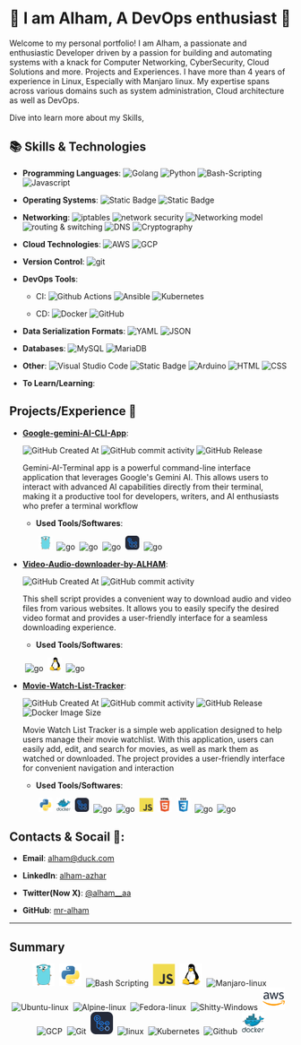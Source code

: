 # 🚀 I am Alham, A DevOps enthusiast 🌟

 Welcome to my personal portfolio! I am Alham, a passionate and enthusiastic Developer driven by a passion for building and automating systems with a knack for Computer Networking, CyberSecurity, Cloud Solutions and more. Projects and Experiences. I have more than 4 years of experience in Linux, Especially with Manjaro linux. My expertise spans across various domains such as system administration, Cloud architecture as well as DevOps.

Dive into learn more about my Skills,

## 📚 Skills & Technologies

* **Programming Languages**:
  ![Golang](https://img.shields.io/badge/Golang-%2300ADD8?style=flat-square&logo=go&logoColor=white&logoSize=auto)
  ![Python](https://img.shields.io/badge/Python-%233776AB?style=flat-square&logo=python&logoColor=white&logoSize=auto)
  ![Bash-Scripting](https://img.shields.io/badge/Bash--Scripting-white?style=flat-square&logo=gnubash&logoColor=black&logoSize=auto)
  ![Javascript](https://img.shields.io/badge/Javascript-%23F0DB4F?style=flat-square&logo=javascript&logoColor=white&logoSize=auto)

* **Operating Systems**:
  ![Static Badge](https://img.shields.io/badge/Linux-white?style=flat-square&logo=linux&logoColor=black&logoSize=auto)
  ![Static Badge](https://img.shields.io/badge/Windows-blue?style=flat-square&logo=windows&logoColor=white&logoSize=auto)

* **Networking**:
![iptables](https://img.shields.io/badge/Iptables--Firewall-%23680302?style=flat-square&logoColor=white&logoSize=auto)
![network security](https://img.shields.io/badge/Network_Securityl-%2301bbea?style=flat-square&logoColor=white&logoSize=auto)
![Networking model](https://img.shields.io/badge/Networking_Model-%2300a3e4?style=flat-square&logoColor=white&logoSize=auto)
![routing & switching](https://img.shields.io/badge/Routing%26Switching-%2300a3e9?style=flat-square&logoColor=white&logoSize=auto)
![DNS](https://img.shields.io/badge/DNS-%233d96d7?style=flat-square&logo=nextdns&logoColor=white&logoSize=auto)
![Cryptography](https://img.shields.io/badge/Cryptography-%23fa6338?style=flat-square&logo=letsencrypt&logoColor=white&logoSize=auto)

* **Cloud Technologies**:
![AWS](https://img.shields.io/badge/AWS-%23232F3E?style=flat-square&logo=amazonwebservices&logoColor=white&logoSize=auto)
![GCP](https://img.shields.io/badge/GCP--Google%20Cloud-%234285F4?style=flat-square&logo=googlecloud&logoColor=white&logoSize=auto)

* **Version Control**:
  ![git](https://img.shields.io/badge/git-%23F05032?style=flat-square&logo=git&logoColor=white&logoSize=auto)

* **DevOps Tools**:
  * CI:
  ![Github Actions](https://img.shields.io/badge/GitHub--Actions-%232088FF?style=flat-square&logo=githubactions&logoColor=white&logoSize=auto)
  ![Ansible](https://img.shields.io/badge/Ansible-%23EE0000?style=flat-square&logo=ansible&logoColor=white&logoSize=auto)
  ![Kubernetes](https://img.shields.io/badge/Kubernetes-%23326CE5?style=flat-square&logo=kubernetes&logoColor=white&logoSize=auto)

  * CD:
  ![Docker](https://img.shields.io/badge/Docker-%232496ED?style=flat-square&logo=docker&logoColor=white&logoSize=auto)
  ![GitHub](https://img.shields.io/badge/GitHub-%23181717?style=flat-square&logo=github&logoColor=white&logoSize=auto)

* **Data Serialization Formats**:
  ![YAML](https://img.shields.io/badge/YAML-%23CB171E?style=flat-square&logo=yaml&logoColor=white&logoSize=auto)
  ![JSON](https://img.shields.io/badge/JSON-%23000000?style=flat-square&logo=JSON&logoColor=white&logoSize=auto)

* **Databases**:
  ![MySQL](https://img.shields.io/badge/MySQL-%234479A1?style=flat-square&logo=mysql&logoColor=white&logoSize=auto)
  ![MariaDB](https://img.shields.io/badge/MariaDB-%23003545?style=flat-square&logo=mariadb&logoColor=white&logoSize=auto)

* **Other**:
  ![Visual Studio Code](https://img.shields.io/badge/Visual%20Studio%20Code-%23007ACC?style=flat-square&logo=visualstudiocode&logoColor=white&logoSize=auto)
  ![Static Badge](https://img.shields.io/badge/NeoVim-%2357A143?style=flat-square&logo=neovim&logoColor=white&logoSize=auto)
  ![Arduino](https://img.shields.io/badge/Arduino-%2300878F?style=flat-square&logo=arduino&logoColor=white&logoSize=auto)
  ![HTML](https://img.shields.io/badge/HTML-%23E34F26?style=flat-square&logo=HTML5&logoColor=white&logoSize=auto)
  ![CSS](https://img.shields.io/badge/CSS-%231572B6?style=flat-square&logo=css3&logoColor=white&logoSize=auto)

* **To Learn/Learning**:

## Projects/Experience 🚀

* **[Google-gemini-AI-CLI-App](https://github.com/mr-alham/Google-gemini-AI-CLI-App)**:

  ![GitHub Created At](https://img.shields.io/github/created-at/mr-alham/Google-gemini-AI-CLI-App)
  ![GitHub commit activity](https://img.shields.io/github/commit-activity/t/mr-alham/Google-gemini-AI-CLI-App?label=Total%20Commits)
  ![GitHub Release](https://img.shields.io/github/v/release/mr-alham/Google-gemini-AI-CLI-App)

  Gemini-AI-Terminal app is a powerful command-line interface application that leverages Google's Gemini AI. This allows users to interact with advanced AI capabilities directly from their terminal, making it a productive tool for developers, writers, and AI enthusiasts who prefer a terminal workflow

  * **Used Tools/Softwares**:

    &nbsp;<img src="https://raw.githubusercontent.com/devicons/devicon/master/icons/go/go-original.svg" alt="go" width="25" height="25"/>
    &nbsp;<img src="https://upload.wikimedia.org/wikipedia/commons/5/56/JSON_Formatter.svg" alt="go" width="25" height="25"/>
    &nbsp;<img src="https://upload.wikimedia.org/wikipedia/commons/a/a2/Deepin_Icon_Theme_%E2%80%93_text-x-makefile_%2828%29.svg" alt="go" width="25" height="25"/>
    &nbsp;<img src="https://upload.wikimedia.org/wikipedia/commons/3/3e/Manjaro-logo.svg" alt="go" width="25" height="25"/>
    &nbsp;<img src="https://raw.githubusercontent.com/jpb06/jpb06/master/icons/GithubActions-Dark.svg" alt="go" width="25" height="25"/>
    &nbsp;<img src="https://www.vectorlogo.zone/logos/git-scm/git-scm-icon.svg" alt="go" width="25" height="25"/>

* **[Video-Audio-downloader-by-ALHAM](https://github.com/mr-alham/Video-Audio-downloader-by-ALHAM)**:

  ![GitHub Created At](https://img.shields.io/github/created-at/mr-alham/Video-Audio-downloader-by-ALHAM)
  ![GitHub commit activity](https://img.shields.io/github/commit-activity/t/mr-alham/Video-Audio-downloader-by-ALHAM?label=Total%20Commits)

  This shell script provides a convenient way to download audio and video files from various websites. It allows you to easily specify the desired video format and provides a user-friendly interface for a seamless downloading experience.

  * **Used Tools/Softwares**:

  &nbsp;<img src="https://www.vectorlogo.zone/logos/gnu_bash/gnu_bash-icon.svg" alt="go" width="25" height="25"/>
  &nbsp;<img src="https://raw.githubusercontent.com/devicons/devicon/master/icons/linux/linux-original.svg" alt="go" width="25" height="25"/>
  &nbsp;<img src="https://upload.wikimedia.org/wikipedia/commons/3/3e/Manjaro-logo.svg" alt="go" width="25" height="25"/>

* **[Movie-Watch-List-Tracker](https://github.com/mr-alham/Movie-Watch-List-Tracker)**:

  ![GitHub Created At](https://img.shields.io/github/created-at/mr-alham/Movie-Watch-List-Tracker)
  ![GitHub commit activity](https://img.shields.io/github/commit-activity/t/mr-alham/Movie-Watch-List-Tracker?label=Total%20Commits)
  ![GitHub Release](https://img.shields.io/github/v/release/mr-alham/Movie-Watch-List-Tracker)
  ![Docker Image Size](https://img.shields.io/docker/image-size/mralham/movie_watch_list)

  Movie Watch List Tracker is a simple web application designed to help users manage their movie watchlist. With this application, users can easily add, edit, and search for movies, as well as mark them as watched or downloaded. The project provides a user-friendly interface for convenient navigation and interaction

  * **Used Tools/Softwares**:

    &nbsp;<img src="https://raw.githubusercontent.com/devicons/devicon/master/icons/python/python-original.svg" alt="go" width="25" height="25"/>
    &nbsp;<img src="https://raw.githubusercontent.com/devicons/devicon/master/icons/docker/docker-original-wordmark.svg" alt="go" width="25" height="25"/>
    &nbsp;<img src="https://raw.githubusercontent.com/jpb06/jpb06/master/icons/GithubActions-Dark.svg" alt="go" width="25" height="25"/>
    &nbsp;<img src="https://www.vectorlogo.zone/logos/git-scm/git-scm-icon.svg" alt="go" width="25" height="25"/>
    &nbsp;<img src="https://www.vectorlogo.zone/logos/pocoo_flask/pocoo_flask-icon.svg" alt="go" width="25" height="25"/>
    &nbsp;<img src="https://raw.githubusercontent.com/devicons/devicon/master/icons/javascript/javascript-original.svg" alt="go" width="25" height="25"/>
    &nbsp;<img src="https://raw.githubusercontent.com/devicons/devicon/master/icons/html5/html5-original-wordmark.svg" alt="go" width="25" height="25"/>
    &nbsp;<img src="https://raw.githubusercontent.com/devicons/devicon/master/icons/css3/css3-original-wordmark.svg" alt="go" width="25" height="25"/>
    &nbsp;<img src="https://upload.wikimedia.org/wikipedia/commons/5/56/JSON_Formatter.svg" alt="go" width="25" height="25"/>
    &nbsp;<img src="https://upload.wikimedia.org/wikipedia/commons/3/3e/Manjaro-logo.svg" alt="go" width="25" height="25"/>

## Contacts & Socail 🤝:

* **Email**: [alham@duck.com](mailto:alham@duck.com)

* **LinkedIn**: [alham-azhar](https://www.linkedin.com/in/alham-azhar/)

* **Twitter(Now X)**: [@alham__aa](https://x.com/alham__aa)

* **GitHub**: [mr-alham](https://github.com/mr-alham)

---
## Summary
<p align="center">
    &nbsp;<img src="https://raw.githubusercontent.com/devicons/devicon/master/icons/go/go-original.svg" alt="go" width="40" height="40"/>
    &nbsp;<img src="https://raw.githubusercontent.com/devicons/devicon/master/icons/python/python-original.svg" alt="python" width="40" height="40"/>
    &nbsp;<img src="https://www.vectorlogo.zone/logos/gnu_bash/gnu_bash-icon.svg" alt="Bash Scripting" width="40" height="40"/>
    &nbsp;<img src="https://raw.githubusercontent.com/devicons/devicon/master/icons/javascript/javascript-original.svg" alt="javascript" width="40" height="40"/>
    &nbsp;<img src="https://raw.githubusercontent.com/devicons/devicon/master/icons/linux/linux-original.svg" alt="linux" width="40" height="40"/>
    &nbsp;<img src="https://upload.wikimedia.org/wikipedia/commons/3/3e/Manjaro-logo.svg" alt="Manjaro-linux" width="40" height="40"/>
    &nbsp;<img src="https://upload.wikimedia.org/wikipedia/commons/9/94/Ubuntu_logoib.svg" alt="Ubuntu-linux" width="40" height="40"/>
    &nbsp;<img src="https://upload.wikimedia.org/wikipedia/commons/6/60/New_Logo_Alpine_Linux.svg" alt="Alpine-linux" width="40" height="40"/>
    &nbsp;<img src="https://upload.wikimedia.org/wikipedia/commons/b/bd/Fedora-logo.svg" alt="Fedora-linux" width="40" height="40"/>
    &nbsp;<img src="https://upload.wikimedia.org/wikipedia/commons/8/87/Windows_logo_-_2021.svg" alt="Shitty-Windows" width="40" height="40"/>
    &nbsp;<img src="https://raw.githubusercontent.com/devicons/devicon/master/icons/amazonwebservices/amazonwebservices-original-wordmark.svg" alt="AWS" width="40" height="40"/>
    &nbsp;<img src="https://www.vectorlogo.zone/logos/google_cloud/google_cloud-icon.svg" alt="GCP" width="40" height="40"/>
    &nbsp;<img src="https://www.vectorlogo.zone/logos/git-scm/git-scm-icon.svg" alt="Git" width="40" height="40"/>
    &nbsp;<img src="https://raw.githubusercontent.com/jpb06/jpb06/master/icons/GithubActions-Dark.svg" alt="Github-Actions" width="40" height="40"/>
    &nbsp;<img src="https://raw.githubusercontent.com/simple-icons/simple-icons/495755886c339696b71dbd960e5e82b00b9b9550/icons/ansible.svg" alt="linux" width="40" height="40"/>
    &nbsp;<img src="https://upload.wikimedia.org/wikipedia/commons/3/39/Kubernetes_logo_without_workmark.svg" alt="Kubernetes" width="40" height="40"/>
    &nbsp;<img src="https://upload.wikimedia.org/wikipedia/commons/9/95/Font_Awesome_5_brands_github.svg" alt="Github" width="40" height="40"/>
    &nbsp;<img src="https://raw.githubusercontent.com/devicons/devicon/master/icons/docker/docker-original-wordmark.svg" alt="Docker" width="40" height="40"/>
</p>